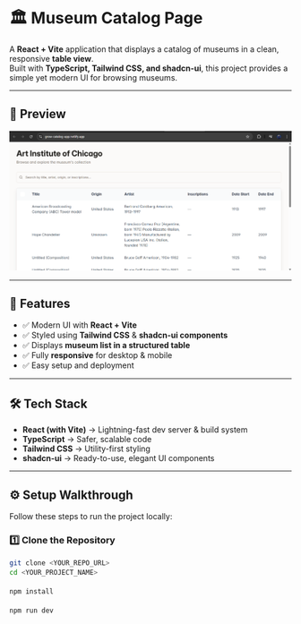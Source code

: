# 🏛️ Museum Catalog Page

A **React + Vite** application that displays a catalog of museums in a clean, responsive **table view**.  
Built with **TypeScript, Tailwind CSS, and shadcn-ui**, this project provides a simple yet modern UI for browsing museums.

---

## 📸 Preview

![Museum Catalog Screenshot](./public/image.png)  

---

## 🚀 Features

- ✅ Modern UI with **React + Vite**  
- ✅ Styled using **Tailwind CSS** & **shadcn-ui components**  
- ✅ Displays **museum list in a structured table**  
- ✅ Fully **responsive** for desktop & mobile  
- ✅ Easy setup and deployment  

---

## 🛠️ Tech Stack

- **React (with Vite)** → Lightning-fast dev server & build system  
- **TypeScript** → Safer, scalable code  
- **Tailwind CSS** → Utility-first styling  
- **shadcn-ui** → Ready-to-use, elegant UI components  

---

## ⚙️ Setup Walkthrough

Follow these steps to run the project locally:

### 1️⃣ Clone the Repository
```sh
git clone <YOUR_REPO_URL>
cd <YOUR_PROJECT_NAME>

npm install

npm run dev
